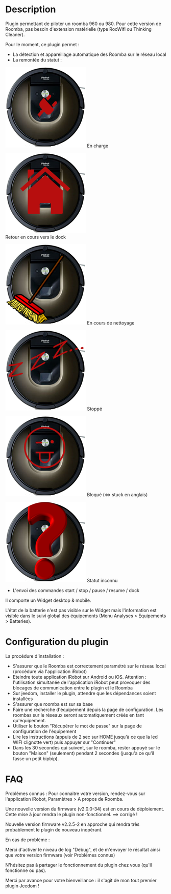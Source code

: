 Description 
===

Plugin permettant de piloter un roomba 960 ou 980.
Pour cette version de Roomba, pas besoin d'extension matérielle (type RooWifi ou Thinking Cleaner).

Pour le moment, ce plugin permet :

-   La détection et appareillage automatique des Roomba sur le réseau local
-   La remontée du statut :

![Charge](../images/kroomba_charge.png)	
En charge

![Dock](../images/kroomba_hmUsrDock.png)	
Retour en cours vers le dock

![Clean](../images/kroomba_run.png)	
En cours de nettoyage

![Stop](../images/kroomba_stop.png)	
Stoppé

![Bloqué](../images/kroomba_stuck.png)
Bloqué (<=> stuck en anglais)

![Inconnu](../images/kroomba_unknown.png)
Statut inconnu

-   L'envoi des commandes start / stop / pause / resume / dock

Il comporte un Widget desktop & mobile.

L'état de la batterie n'est pas visible sur le Widget mais  l'information est visible dans le suivi global des équipements (Menu Analyses > Equipements > Batteries).

Configuration du plugin 
===

La procédure d'installation :

-   S'assurer que le Roomba est correctement paramétré sur le réseau local (procédure via l'application iRobot)
-   Eteindre toute application iRobot sur Android ou iOS. Attention : l'utilisation simultanée de l'application iRobot peut provoquer des blocages de communication entre le plugin et le Roomba
-   Sur jeedom, installer le plugin, attendre que les dépendances soient installées
-   S'assurer que roomba est sur sa base
-   Faire une recherche d'équipement depuis la page de configuration. Les roombas sur le réseaux seront automatiquement créés en tant qu'équipement.
-   Utiliser le bouton "Récupérer le mot de passe" sur la page de configuration de l'équipement
-   Lire les instructions (appuis de 2 sec sur HOME jusqu'à ce que la led WIFI clignotte vert) puis appuyer sur "Continuer"
-   Dans les 30 secondes qui suivent, sur le roomba, rester appuyé sur le bouton "Maison" (seulement) pendant 2 secondes (jusqu'à ce qu'il fasse un petit bipbip).

FAQ 
===

Problèmes connus :
Pour connaitre votre version, rendez-vous sur l'application iRobot, Paramètres > A propos de Roomba.

Une nouvelle version du firmware (v2.0.0-34) est en cours de déploiement. Cette mise à jour rendra le plugin non-fonctionnel. ==> corrigé !

Nouvelle version firmware v2.2.5-2 en approche qui rendra très probablement le plugin de nouveau inopérant.

En cas de problème :

Merci d'activer le niveau de log "Debug", et de m'envoyer le résultat ainsi que votre version firmware (voir Problèmes connus)

N'hésitez pas à partager le fonctionnement du plugin chez vous (qu'il fonctionne ou pas).

Merci par avance pour votre bienveillance : il s'agit de mon tout premier plugin Jeedom ! 

